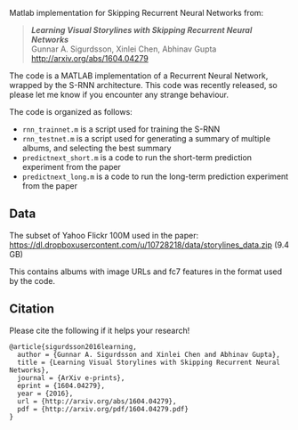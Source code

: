 Matlab implementation for Skipping Recurrent Neural Networks from:

> **_Learning Visual Storylines with Skipping Recurrent Neural Networks_** <br /> 
Gunnar A. Sigurdsson, Xinlei Chen, Abhinav Gupta <br /> 
http://arxiv.org/abs/1604.04279
  
The code is a MATLAB implementation of a Recurrent Neural Network, wrapped by the S-RNN architecture. This code was recently released, so please let me know if you encounter any strange behaviour.

The code is organized as follows:
- ```rnn_trainnet.m``` is a script used for training the S-RNN
- ```rnn_testnet.m``` is a script used for generating a summary of multiple albums, and selecting the best summary
- ```predictnext_short.m``` is a code to run the short-term prediction experiment from the paper
- ```predictnext_long.m``` is a code to run the long-term prediction experiment from the paper

## Data
The subset of Yahoo Flickr 100M used in the paper:
https://dl.dropboxusercontent.com/u/10728218/data/storylines_data.zip (9.4 GB)

This contains albums with image URLs and fc7 features in the format used by the code.

## Citation

Please cite the following if it helps your research!

    @article{sigurdsson2016learning,
      author = {Gunnar A. Sigurdsson and Xinlei Chen and Abhinav Gupta},
      title = {Learning Visual Storylines with Skipping Recurrent Neural Networks},
      journal = {ArXiv e-prints},
      eprint = {1604.04279}, 
      year = {2016},
      url = {http://arxiv.org/abs/1604.04279},
      pdf = {http://arxiv.org/pdf/1604.04279.pdf}
    }
